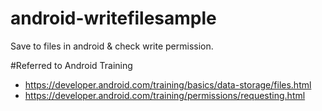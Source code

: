 # android-writefilesample
Save to files in android &amp; check write permission.

#Referred to  Android Training

* https://developer.android.com/training/basics/data-storage/files.html
* https://developer.android.com/training/permissions/requesting.html
